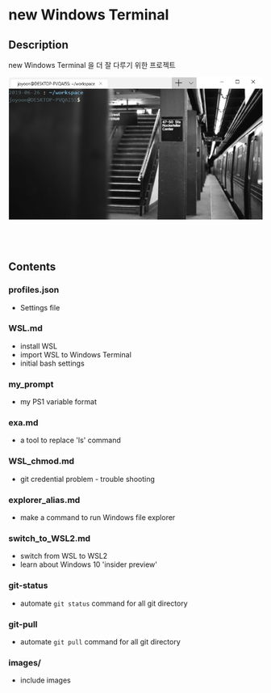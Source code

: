 # new Windows Terminal

## Description

new Windows Terminal 을 더 잘 다루기 위한 프로젝트



![](./images/wsl_on_windows_terminal.png)


<br><br>


## Contents

### profiles.json

- Settings file



### WSL.md

- install WSL
- import WSL to Windows Terminal
- initial bash settings



### my_prompt

- my PS1 variable format



### exa.md

- a tool to replace 'ls' command



### WSL_chmod.md

- git credential problem - trouble shooting



### explorer_alias.md

- make a command to run Windows file explorer



### switch_to_WSL2.md

- switch from WSL to WSL2
- learn about Windows 10 'insider preview'



### git-status

- automate `git status` command for all git directory



### git-pull

- automate `git pull` command for all git directory




### images/

- include images

